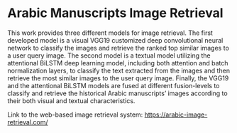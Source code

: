 # Arabic Manuscripts Image Retrieval

This work provides three different models for image retrieval. 
The first developed model is a visual VGG19 customized deep convolutional neural network to classify the images and retrieve the ranked top similar images to a user query image. 
The second model is a textual model utilizing the attentional BiLSTM deep learning model, including both attention and batch normalization layers, to classify the text extracted from the images and then retrieve the most similar images to the user query image.
Finally, the VGG19 and the attentional BiLSTM models are fused at different fusion-levels to classify and retrieve the historical Arabic manuscripts’ images according to their both visual and textual characteristics.

Link to the web-based image retrieval system: https://arabic-image-retrieval.com/

